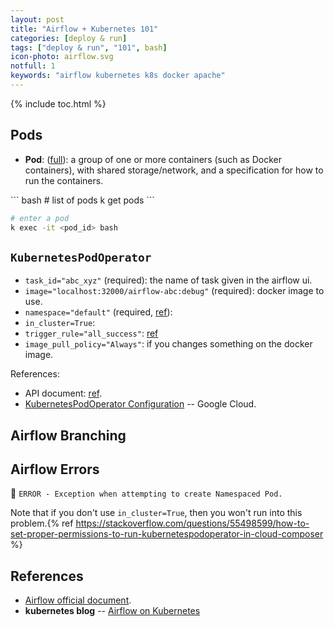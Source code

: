 ```yaml
---
layout: post
title: "Airflow + Kubernetes 101"
categories: [deploy & run]
tags: ["deploy & run", "101", bash]
icon-photo: airflow.svg
notfull: 1
keywords: "airflow kubernetes k8s docker apache"
---
```


{% include toc.html %}

## Pods

- __Pod__: ([full](https://kubernetes.io/docs/concepts/workloads/pods/pod/)): a group of one or more containers (such as Docker containers), with shared storage/network, and a specification for how to run the containers.

<div class="flex-50" markdown="1">
``` bash
# list of pods
k get pods
```

``` bash
# enter a pod
k exec -it <pod_id> bash
```
</div>

## `KubernetesPodOperator`

- `task_id="abc_xyz"` (required): the name of task given in the airflow ui.
- `image="localhost:32000/airflow-abc:debug"` (required): docker image to use.
- `namespace="default"` (required, [ref](https://kubernetes.io/docs/concepts/overview/working-with-objects/namespaces/)):
- `in_cluster=True`:
- `trigger_rule="all_success"`: [ref](https://airflow.apache.org/docs/1.10.1/concepts.html?highlight=trigger_rule#trigger-rules)
- `image_pull_policy="Always"`: if you changes something on the docker image.

References:

- API document: [ref](https://airflow.apache.org/docs/1.10.1/kubernetes.html).
- [KubernetesPodOperator Configuration](https://cloud.google.com/composer/docs/how-to/using/using-kubernetes-pod-operator) -- Google Cloud.

## Airflow Branching

## Airflow Errors

🔅 `ERROR - Exception when attempting to create Namespaced Pod.`

Note that if you don't use `in_cluster=True`, then you won't run into this problem.{% ref https://stackoverflow.com/questions/55498599/how-to-set-proper-permissions-to-run-kubernetespodoperator-in-cloud-composer %}

## References

- [Airflow official document](https://airflow.apache.org/docs/stable/).
- **kubernetes blog** -- [Airflow on Kubernetes](https://kubernetes.io/blog/2018/06/28/airflow-on-kubernetes-part-1-a-different-kind-of-operator/)